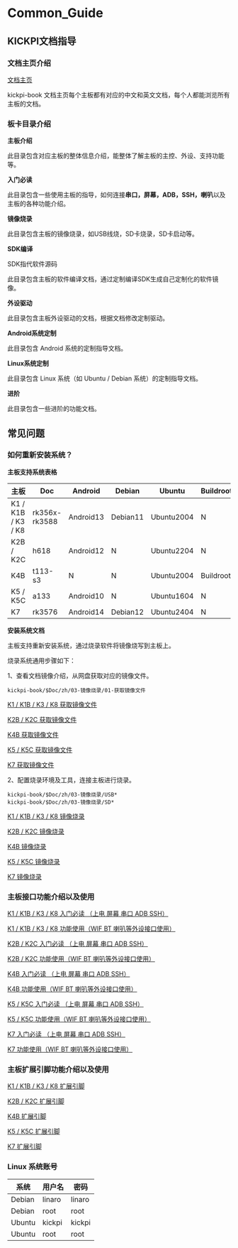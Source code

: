 # Common_Guide

## KICKPI文档指导

### 文档主页介绍

[文档主页](../../README.md)

kickpi-book 文档主页每个主板都有对应的中文和英文文档，每个人都能浏览所有主板的文档。



### 板卡目录介绍

**主板介绍**

此目录包含对应主板的整体信息介绍，能整体了解主板的主控、外设、支持功能等。

**入门必读**

此目录包含一些使用主板的指导，如何连接**串口，屏幕，ADB，SSH，喇叭**以及主板的各种功能介绍。

**镜像烧录**

此目录包含主板的镜像烧录，如USB线烧，SD卡烧录，SD卡启动等。

**SDK编译**

SDK指代软件源码

此目录包含主板的软件编译文档，通过定制编译SDK生成自己定制化的软件镜像。

**外设驱动**

此目录包含主板外设驱动的文档，根据文档修改定制驱动。

**Android系统定制**

此目录包含 Android 系统的定制指导文档。

**Linux系统定制**

此目录包含 Linux 系统（如 Ubuntu / Debian 系统）的定制指导文档。

**进阶**

此目录包含一些进阶的功能文档。



## 常见问题

### 如何重新安装系统？

**主板支持系统表格**

| 主板               | Doc           | Android   | Debian   | Ubuntu     | Buildroot |
| ------------------ | ------------- | --------- | -------- | ---------- | --------- |
| K1 / K1B / K3 / K8 | rk356x-rk3588 | Android13 | Debian11 | Ubuntu2004 | N         |
| K2B / K2C          | h618          | Android12 | N        | Ubuntu2204 | N         |
| K4B                | t113-s3       | N         | N        | Ubuntu2004 | Buildroot |
| K5 / K5C           | a133          | Android10 | N        | Ubuntu1604 | N         |
| K7                 | rk3576        | Android14 | Debian12 | Ubuntu2404 | N         |

**安装系统文档**

主板支持重新安装系统，通过烧录软件将镜像烧写到主板上。

烧录系统通用步骤如下：

1、查看文档镜像介绍，从网盘获取对应的镜像文件。

```
kickpi-book/$Doc/zh/03-镜像烧录/01-获取镜像文件
```

[K1 / K1B / K3 / K8 获取镜像文件](../../rk356x-rk3588/zh/03-镜像烧录/01-获取镜像文件.md)

[K2B / K2C 获取镜像文件](../../h618/zh/03-镜像烧录/01-获取镜像文件.md)

[K4B 获取镜像文件](../../t113-s3/zh/03-镜像烧录/01-获取镜像文件.md)

[K5 / K5C 获取镜像文件](../../a133/zh/03-镜像烧录/01-获取镜像文件.md)

[K7 获取镜像文件](../../rk3576/zh/03-镜像烧录/01-获取镜像文件.md)

2、配置烧录环境及工具，连接主板进行烧录。

```
kickpi-book/$Doc/zh/03-镜像烧录/USB*
kickpi-book/$Doc/zh/03-镜像烧录/SD*
```

[K1 / K1B / K3 / K8 镜像烧录](../../rk356x-rk3588/zh/03-镜像烧录/)

[K2B / K2C 镜像烧录](../../h618/zh/03-镜像烧录/)

[K4B 镜像烧录](../../t113-s3/zh/03-镜像烧录/)

[K5 / K5C 镜像烧录](../../a133/zh/03-镜像烧录/)

[K7 镜像烧录](../../rk3576/zh/03-镜像烧录/)



### 主板接口功能介绍以及使用

[K1 / K1B / K3 / K8 入门必读 （上电 屏幕 串口 ADB SSH）](../../rk356x-rk3588/zh/02-入门必读/02-快速使用.md)

[K1 / K1B / K3 / K8 功能使用（WIF BT 喇叭等外设接口使用）](../../rk356x-rk3588/zh/02-入门必读/03-功能测试.md)

[K2B / K2C 入门必读 （上电 屏幕 串口 ADB SSH）](../../h618/zh/02-入门必读/02-快速使用.md)

[K2B / K2C 功能使用（WIF BT 喇叭等外设接口使用）](../../h618/zh/02-入门必读/03-功能测试.md)

[K4B 入门必读 （上电 屏幕 串口 ADB SSH）](../../t113-s3/zh/02-入门必读/02-快速使用.md)

[K4B 功能使用（WIF BT 喇叭等外设接口使用）](../../t113-s3/zh/02-入门必读/03-功能测试.md)

[K5 / K5C 入门必读 （上电 屏幕 串口 ADB SSH）](../../a133/zh/02-入门必读/02-快速使用.md)

[K5 / K5C 功能使用（WIF BT 喇叭等外设接口使用） ](../../a133/zh/02-入门必读/03-功能测试.md)

[K7 入门必读 （上电 屏幕 串口 ADB SSH）](../../rk3576/zh/02-入门必读/02-快速使用.md)

[K7 功能使用（WIF BT 喇叭等外设接口使用）](../../rk3576/zh/02-入门必读/03-功能测试.md)



### 主板扩展引脚功能介绍以及使用

[K1 / K1B / K3 / K8 扩展引脚](../../rk356x-rk3588/zh/02-入门必读/04-扩展引脚.md)

[K2B / K2C 扩展引脚](../../h618/zh/02-入门必读/04-扩展引脚.md)

[K4B 扩展引脚](../../t113-s3/zh/02-入门必读/04-扩展引脚.md)

[K5 / K5C 扩展引脚](../../a133/zh/02-入门必读/04-扩展引脚.md)

[K7 扩展引脚](../../rk3576/zh/02-入门必读/04-扩展引脚.md)



### Linux 系统账号

| 系统   | 用户名 | 密码   |
| ------ | ------ | ------ |
| Debian | linaro | linaro |
| Debian | root   | root   |
| Ubuntu | kickpi | kickpi |
| Ubuntu | root   | root   |



